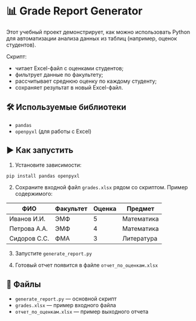 
# 📊 Grade Report Generator

Этот учебный проект демонстрирует, как можно использовать Python для автоматизации анализа данных из таблиц (например, оценок студентов).

Скрипт:
- читает Excel-файл с оценками студентов;
- фильтрует данные по факультету;
- рассчитывает среднюю оценку по каждому студенту;
- сохраняет результат в новый Excel-файл.

## 🛠 Используемые библиотеки
- `pandas`
- `openpyxl` (для работы с Excel)

## ▶️ Как запустить

1. Установите зависимости:
```bash
pip install pandas openpyxl
```

2. Сохраните входной файл `grades.xlsx` рядом со скриптом. Пример содержимого:

| ФИО           | Факультет | Оценка | Предмет     |
|---------------|-----------|--------|-------------|
| Иванов И.И.   | ЭМФ       | 5      | Математика  |
| Петрова А.А.  | ЭМФ       | 4      | Математика  |
| Сидоров С.С.  | ФМА       | 3      | Литература  |

3. Запустите `generate_report.py`

4. Готовый отчет появится в файле `отчет_по_оценкам.xlsx`

## 📂 Файлы

- `generate_report.py` — основной скрипт
- `grades.xlsx` — пример входного файла
- `отчет_по_оценкам.xlsx` — пример выходного отчета
